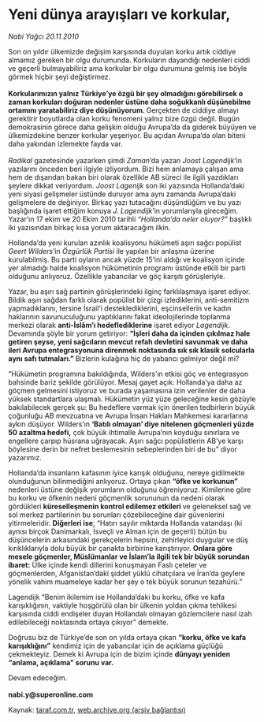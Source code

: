 # Yeni dünya arayışları ve korkular,

*Nabi Yağcı 20.11.2010*

<div class="yazi"><p>Son on yıldır ülkemizde değişim karşısında duyulan korku artık ciddiye almamız gereken bir olgu durumunda. Korkuların dayandığı nedenleri ciddi ve geçerli bulmayabiliriz ama korkular bir olgu durumuna gelmiş ise böyle görmek hiçbir şeyi değiştirmez. <br/><br/><b>Korkularımızın yalnız Türkiye’ye özgü bir şey olmadığını görebilirsek o zaman korkuları doğuran nedenler üstüne daha soğukkanlı düşünebilme ortamını yaratabiliriz diye düşünüyorum. </b>Gerçekten de ciddiye almayı gerektirir boyutlarda olan korku fenomeni yalnız bize özgü değil. Bugün demokrasinin görece daha gelişkin olduğu Avrupa’da da giderek büyüyen ve ülkemizdekine benzer korkular yeşeriyor. Bu açıdan Avrupa’da olan biteni daha yakından izlemekte fayda var. <br/><br/><i>Radikal </i>gazetesinde yazarken şimdi <i>Zaman</i>’da yazan<i> Joost Lagendijk</i>’in yazılarını önceden beri ilgiyle izliyordum. Bizi hem anlamaya çalışan ama hem de dışarıdan bakan biri olarak özellikle AB süreci ile ilgili yazdıkları şeylere dikkat veriyordum. <i>Joost Lagenijk </i>son iki yazısında Hollanda’daki yeni siyasi gelişmeler üstünde duruyor ama aynı zamanda Avrupa’daki gelişmelere de değiniyor. Birkaç yazı tutacağını düşündüğüm ve bu yazı başlığında işaret ettiğim konuya <i>J. Lagendijk</i>’in yorumlarıyla gireceğim. Yazar’ın 17 ekim ve 20 Ekim 2010 tarihli <i>“Hollanda’da neler oluyor?”</i> başlıklı iki yazısından birkaç kısa yorum aktaracağım ilkin. </p>
<p>Hollanda’da yeni kurulan azınlık koalisyonu hükümeti aşırı sağcı popülist <i>Geert Wilders</i>’in <i>Özgürlük Partisi</i> ile yapılan bir anlaşma üzerine kurulabilmiş. Bu parti oyların ancak yüzde 15’ini aldığı ve koalisyon içinde yer almadığı halde koalisyon hükümetinin programı üstünde etkili bir parti olduğunu anlıyoruz. Özellikle yabancılar ve göç karşıtı görüşleriyle. </p>
<p>Yazar, bu aşırı sağ partinin görüşlerindeki ilginç farklılaşmaya işaret ediyor. Bildik aşırı sağdan farklı olarak popülist bir çizgi izlediklerini, anti-semitizm yapmadıklarını, tersine İsrail’i desteklediklerini, eşcinsellerin ve kadın haklarının savunuculuğunu yaptıklarını fakat ideolojilerinde toplanma merkezi olarak <b>anti-İslâm’ı hedeflediklerine</b> işaret ediyor <i>Lagendijk</i>. Devamında şöyle bir yorum getiriyor: <b>“</b><b>İşleri daha da içinden çıkılmaz hale getiren şeyse, yeni sağcıların mevcut refah devletini savunmak ve daha ileri Avrupa entegrasyonuna direnmek noktasında sık sık klasik solcularla aynı safı tutmaları.” </b>Bizlerin kulağına hiç de yabancı gelmiyor değil mi? </p>
<p>“Hükümetin programına bakıldığında, Wilders’ın etkisi göç ve entegrasyon bahsinde bariz şekilde görülüyor. Mesaj gayet açık: Hollanda’ya daha az göçmen gelmesini istiyoruz ve burada yaşamasına izin verilenler de daha yüksek standartlara ulaşmalı. Hükümetin yüz yüze geleceğine kesin gözüyle bakılabilecek gerçek şu: Bu hedeflere varmak için önerilen tedbirlerin büyük çoğunluğu AB mevzuatına ve Avrupa İnsan Hakları Mahkemesi kararlarına aykırı düşüyor. Wilders’ın <b>‘Batılı olmayan’ diye nitelenen göçmenleri yüzde 50 azaltma hedefi,</b> çok büyük ihtimalle Avrupa’nın koyduğu sınırlara ve engellere çarpıp hüsrana uğrayacak. Aşırı sağcı popülistlerin AB’ye karşı böylesine derin bir nefret beslemesinin sebeplerinden biri de bu” diyor yazarımız. </p>
<p>Hollanda’da insanların kafasının iyice karışık olduğunu, nereye gidilmekte olunduğunun bilinmediğini anlıyoruz. Ortaya çıkan <b>“öfke ve korkunun”</b> nedenleri üstüne değişik yorumların olduğunu öğreniyoruz. Kimilerine göre bu korku ve öfkenin nedeni göçmenlik sorununun da nedeni olarak gördükleri <b>küreselleşmenin kontrol edilemez etkileri </b>ve geleneksel sağ ve sol merkez partilerinin bu sorunları çözebileceğine dair güvenlerini yitirmeleridir. <b>Diğerleri ise</b>; “Hatırı sayılır miktarda Hollanda vatandaşı (ki aynısı birçok Danimarkalı, İsveçli ve Alman için de geçerli) bütün bu düşüncelerin arkasındaki gerekçelerin hepsini, zehirleyici duygular ve düş kırıklıklarıyla dolu büyük bir çanakta birbirine karıştırıyor. <b>Onlara göre mesele göçmenler, Müslümanlar ve İslam’la ilgili tek bir büyük sorundan ibaret:</b> Ülke içinde kendi dillerini konuşmayan Faslı çeteler ve göçmenlerden, Afganistan’daki şiddet yüklü cihatçılara ve İran’da geylere yönelik vahim muameleye kadar her şey o tek büyük sorunun tezahürü.”</p>
<p>Lagendijk “Benim ikilemim ise Hollanda’daki bu korku, öfke ve kafa karışıklığının, vaktiyle hoşgörülü olan bir ülkenin yoldan çıkma tehlikesi karşısında ciddi endişeler duyan Hollandalı olmayan gözlemcilere nasıl izah edilebileceği noktasında ortaya çıkıyor” demekte. </p>
<p>Doğrusu biz de Türkiye’de son on yılda ortaya çıkan <b>“korku, öfke ve kafa karışıklığını”</b> kendimiz için de yabancılar için de açıklama güçlüğü çekmekteyiz. Demek ki Avrupa için de bizim içinde <b>dünyayı yeniden “anlama, açıklama” sorunu var. </b></p>
<p>Devam edeceğim.<br/><br/><b>nabi.y@superonline.com</b></p></div>

Kaynak: [taraf.com.tr](http://www.taraf.com.tr:80/nabi-yagci/makale-yeni-dunya-arayislari-ve-korkular.htm), [web.archive.org (arşiv bağlantısı)](http://web.archive.org/web/20101122130740/http://www.taraf.com.tr:80/nabi-yagci/makale-yeni-dunya-arayislari-ve-korkular.htm)
